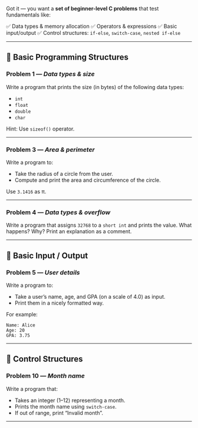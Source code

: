 Got it — you want a **set of beginner-level C problems** that test fundamentals like:

✅ Data types & memory allocation
✅ Operators & expressions
✅ Basic input/output
✅ Control structures: `if-else`, `switch-case`, `nested if-else`


---

## 🔷 **Basic Programming Structures**

### Problem 1 — *Data types & size*

Write a program that prints the size (in bytes) of the following data types:

* `int`
* `float`
* `double`
* `char`

Hint: Use `sizeof()` operator.

---


### Problem 3 — *Area & perimeter*

Write a program to:

* Take the radius of a circle from the user.
* Compute and print the area and circumference of the circle.

Use `3.1416` as π.

---

### Problem 4 — *Data types & overflow*

Write a program that assigns `32768` to a `short int` and prints the value.
What happens? Why? Print an explanation as a comment.

---

## 🔷 **Basic Input / Output**

### Problem 5 — *User details*

Write a program to:

* Take a user’s name, age, and GPA (on a scale of 4.0) as input.
* Print them in a nicely formatted way.

For example:

```
Name: Alice
Age: 20
GPA: 3.75
```

---

## 🔷 **Control Structures**


### Problem 10 — *Month name*

Write a program that:

* Takes an integer (1–12) representing a month.
* Prints the month name using `switch-case`.
* If out of range, print “Invalid month”.

---


